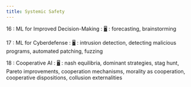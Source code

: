 ```yaml
---
title: Systemic Safety
---
```


16
: ML for Improved Decision-Making
    : [🖥️](https://docs.google.com/presentation/d/1HmbLzwmx4IiqoIlhoZ0uDTdLxCP31O3XM9mhJOlJRYM/edit?usp=sharing)
: forecasting, brainstorming

17
: ML for Cyberdefense
  : [🖥️](https://docs.google.com/presentation/d/169h2BwK8U7CvPPYiCMEww3NxvpdKEP-Aes_iE5PS6pA/edit?usp=sharing)
: intrusion detection, detecting malicious programs, automated patching, fuzzing

18
: Cooperative AI
  : [🖥️](https://docs.google.com/presentation/d/1d5dryLUmW2bqQaCak4PxOPD3gqk2qeeW2ZwAB74ixhQ/edit?usp=sharing)
: nash equilibria, dominant strategies, stag hunt, Pareto improvements, cooperation mechanisms, morality as cooperation, cooperative dispositions, collusion externalities
